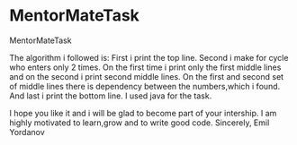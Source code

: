 # MentorMateTask
MentorMateTask

The algorithm i followed is:
First i print the top line.
Second i make for cycle who enters only 2 times.
On the first time i print only the first middle lines and on the second i print second middle lines.
On the first and second set of middle lines there is dependency between the numbers,which i found.
And last i print the bottom line.
I used java for the task.

I hope you like it and i will be glad to become part of your intership.
I am highly motivated to learn,grow and to write good code.
Sincerely,
Emil Yordanov
